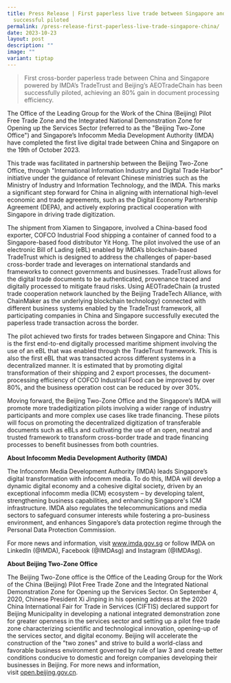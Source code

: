```yaml
---
title: Press Release | First paperless live trade between Singapore and China
  successful piloted
permalink: /press-release-first-paperless-live-trade-singapore-china/
date: 2023-10-23
layout: post
description: ""
image: ""
variant: tiptap
---
```

<blockquote>
<p>First cross-border paperless trade between China and Singapore powered
by IMDA’s TradeTrust and Beijing’s AEOTradeChain has been successfully
piloted, achieving an 80% gain in document processing efficiency.</p>
</blockquote>
<p>The Office of the Leading Group for the Work of the China (Beijing) Pilot
Free Trade Zone and the Integrated National Demonstration Zone for Opening
up the Services Sector (referred to as the "Beijing Two-Zone Office") and
Singapore’s Infocomm Media Development Authority (IMDA) have completed
the first live digital trade between China and Singapore on the 19th of
October 2023.</p>
<p>This trade was facilitated in partnership between the Beijing Two-Zone
Office, through "International Information Industry and Digital Trade Harbor"
initiative under the guidance of relevant Chinese ministries such as the
Ministry of Industry and Information Technology, and the IMDA. This marks
a significant step forward for China in aligning with international high-level
economic and trade agreements, such as the Digital Economy Partnership
Agreement (DEPA), and actively exploring practical cooperation with Singapore
in driving trade digitization.</p>
<p>The shipment from Xiamen to Singapore, involved a China-based food exporter,
COFCO Industrial Food shipping a container of canned food to a Singapore-based
food distributor Yit Hong. The pilot involved the use of an electronic
Bill of Lading (eBL) enabled by IMDA’s blockchain-based TradeTrust which
is designed to address the challenges of paper-based cross-border trade
and leverages on international standards and frameworks to connect governments
and businesses. TradeTrust allows for the digital trade documents to be
authenticated, provenance traced and digitally processed to mitigate fraud
risks. Using AEOTradeChain (a trusted trade cooperation network launched
by the Beijing TradeTech Alliance, with ChainMaker as the underlying blockchain
technology) connected with different business systems enabled by the TradeTrust
framework, all participating companies in China and Singapore successfully
executed the paperless trade transaction across the border.</p>
<p>The pilot achieved two firsts for trades between Singapore and China:
This is the first end-to-end digitally processed maritime shipment involving
the use of an eBL that was enabled through the TradeTrust framework. This
is also the first eBL that was transacted across different systems in a
decentralized manner. It is estimated that by promoting digital transformation
of their shipping and 2 export processes, the document-processing efficiency
of COFCO Industrial Food can be improved by over 80%, and the business
operation cost can be reduced by over 30%.</p>
<p>Moving forward, the Beijing Two-Zone Office and the Singapore’s IMDA will
promote more tradedigitization pilots involving a wider range of industry
participants and more complex use cases like trade financing. These pilots
will focus on promoting the decentralized digitization of transferable
documents such as eBLs and cultivating the use of an open, neutral and
trusted framework to transform cross-border trade and trade financing processes
to benefit businesses from both countries.</p>
<p><strong>About Infocomm Media Development Authority (IMDA)</strong>
</p>
<p>The Infocomm Media Development Authority (IMDA) leads Singapore’s digital
transformation with infocomm media. To do this, IMDA will develop a dynamic
digital economy and a cohesive digital society, driven by an exceptional
infocomm media (ICM) ecosystem – by developing talent, strengthening business
capabilities, and enhancing Singapore's ICM infrastructure. IMDA also regulates
the telecommunications and media sectors to safeguard consumer interests
while fostering a pro-business environment, and enhances Singapore’s data
protection regime through the Personal Data Protection Commission.</p>
<p>For more news and information, visit <a href="https://www.tradetrust.io/news/www.imda.gov.sg" rel="noopener noreferrer nofollow" target="_blank">www.imda.gov.sg</a> or
follow IMDA on LinkedIn (@IMDA), Facebook (@IMDAsg) and Instagram (@IMDAsg).</p>
<p><strong>About Beijing Two-Zone Office</strong>
</p>
<p>The Beijing Two-Zone office is the Office of the Leading Group for the
Work of the China (Beijing) Pilot Free Trade Zone and the Integrated National
Demonstration Zone for Opening up the Services Sector. On September 4,
2020, Chinese President Xi Jinping in his opening address at the 2020 China
International Fair for Trade in Services (CIFTIS) declared support for
Beijing Municipality in developing a national integrated demonstration
zone for greater openness in the services sector and setting up a pilot
free trade zone characterizing scientific and technological innovation,
opening-up of the services sector, and digital economy. Beijing will accelerate
the construction of the "two zones" and strive to build a world-class and
favorable business environment governed by rule of law 3 and create better
conditions conducive to domestic and foreign companies developing their
businesses in Beijing. For more news and information, visit&nbsp;<a href="https://www.tradetrust.io/news/www.imda.gov.sg" rel="noopener noreferrer nofollow" target="_blank">open.beijing.gov.cn</a>.</p>
<p></p>